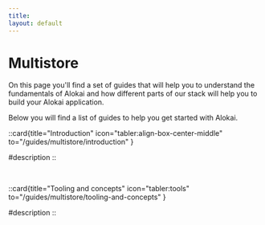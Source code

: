 ```yaml
---
title:
layout: default
---
```


# Multistore

On this page you'll find a set of guides that will help you to understand the fundamentals of Alokai and how different parts of our stack will help you to build your Alokai application.

Below you will find a list of guides to help you get started with Alokai.

::card{title="Introduction" icon="tabler:align-box-center-middle" to="/guides/multistore/introduction" }

#description
::

<br />

::card{title="Tooling and concepts" icon="tabler:tools" to="/guides/multistore/tooling-and-concepts" }

#description
::

<br />
